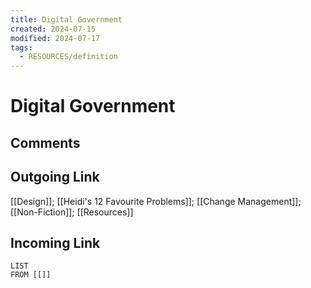 ```yaml
---
title: Digital Government
created: 2024-07-15
modified: 2024-07-17
tags:
  - RESOURCES/definition
---
```

# Digital Government
## Comments

## Outgoing Link
[[Design]]; [[Heidi's 12 Favourite Problems]]; [[Change Management]]; [[Non-Fiction]]; [[Resources]]
## Incoming Link
```dataview
LIST
FROM [[]]
```
